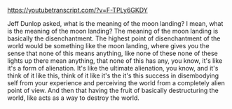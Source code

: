 https://youtubetranscript.com/?v=F-TPLy6GKDY

 Jeff Dunlop asked, what is the meaning of the moon landing? I mean, what is the meaning of the moon landing? The meaning of the moon landing is basically the disenchantment. The highest point of disenchantment of the world would be something like the moon landing, where gives you the sense that none of this means anything, like none of these none of these lights up there mean anything, that none of this has any, you know, it's like it's a form of alienation. It's like the ultimate alienation, you know, and it's think of it like this, think of it like it's the it's this success in disembodying self from your experience and perceiving the world from a completely alien point of view. And then that having the fruit of basically destructuring the world, like acts as a way to destroy the world.